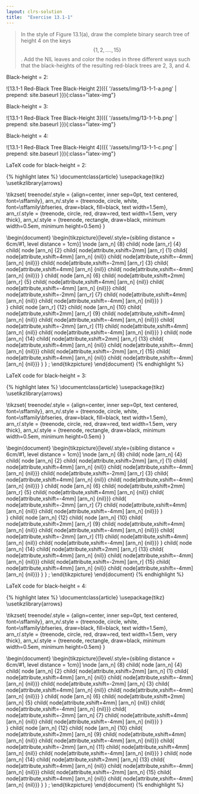 ```yaml
---
layout: clrs-solution
title:  "Exercise 13.1-1"
---
```

>In the style of Figure 13.1(a), draw the complete binary search tree of height 4 on the keys $$\{1, 2, ...., 15\}$$. Add the NIL leaves and color the nodes in three different ways such that the black-heights of the resulting red-black trees are 2, 3, and 4.

Black-height = 2:

![13.1-1 Red-Black Tree Black-Height 2]({{ '/assets/img/13-1-1-a.png' | prepend: site.baseurl }}){:class="latex-img"}

Black-height = 3:

![13.1-1 Red-Black Tree Black-Height 3]({{ '/assets/img/13-1-1-b.png' | prepend: site.baseurl }}){:class="latex-img"}

Black-height = 4:

![13.1-1 Red-Black Tree Black-Height 4]({{ '/assets/img/13-1-1-c.png' | prepend: site.baseurl }}){:class="latex-img"}

LaTeX code for black-height = 2:

{% highlight latex %}
\documentclass{article}
\usepackage{tikz}
\usetikzlibrary{arrows}

\tikzset{
  treenode/.style = {align=center, inner sep=0pt, text centered,
    font=\sffamily},
  arn_n/.style = {treenode, circle, white, font=\sffamily\bfseries, draw=black,
    fill=black, text width=1.5em},
  arn_r/.style = {treenode, circle, red, draw=red, 
    text width=1.5em, very thick},
  arn_x/.style = {treenode, rectangle, draw=black,
    minimum width=0.5em, minimum height=0.5em}
}

\begin{document}
\begin{tikzpicture}[level/.style={sibling distance = 6cm/#1,
  level distance = 1cm}] 
\node [arn_n] {8}
    child{ node [arn_r] {4} 
            child{ node [arn_n] {2} 
              child{ node[attribute,xshift=2mm] [arn_r] {1}
                child{ node[attribute,xshift=4mm] [arn_n] {nil}}
                child{ node[attribute,xshift=-4mm] [arn_n] {nil}}}
              child{ node[attribute,xshift=-2mm] [arn_r] {3}
                child{ node[attribute,xshift=4mm] [arn_n] {nil}}
                child{ node[attribute,xshift=-4mm] [arn_n] {nil}}}
            }
            child{ node [arn_n] {6}
              child{ node[attribute,xshift=2mm] [arn_r] {5}
                child{ node[attribute,xshift=4mm] [arn_n] {nil}}
                child{ node[attribute,xshift=-4mm] [arn_n] {nil}}}
              child{ node[attribute,xshift=-2mm] [arn_r] {7}
                child{ node[attribute,xshift=4mm] [arn_n] {nil}}
                child{ node[attribute,xshift=-4mm] [arn_n] {nil}}}
            }                            
    }
    child{ node [arn_r] {12}
            child{ node [arn_n] {10} 
              child{ node[attribute,xshift=2mm] [arn_r] {9}
                child{ node[attribute,xshift=4mm] [arn_n] {nil}}
                child{ node[attribute,xshift=-4mm] [arn_n] {nil}}}
              child{ node[attribute,xshift=-2mm] [arn_r] {11}
                child{ node[attribute,xshift=4mm] [arn_n] {nil}}
                child{ node[attribute,xshift=-4mm] [arn_n] {nil}}}
            }
            child{ node [arn_n] {14}
              child{ node[attribute,xshift=2mm] [arn_r] {13}
                child{ node[attribute,xshift=4mm] [arn_n] {nil}}
                child{ node[attribute,xshift=-4mm] [arn_n] {nil}}}
              child{ node[attribute,xshift=-2mm] [arn_r] {15}
                child{ node[attribute,xshift=4mm] [arn_n] {nil}}
                child{ node[attribute,xshift=-4mm] [arn_n] {nil}}}
            }
    }
; 
\end{tikzpicture}
\end{document}
{% endhighlight %}

LaTeX code for black-height = 3:

{% highlight latex %}
\documentclass{article}
\usepackage{tikz}
\usetikzlibrary{arrows}

\tikzset{
  treenode/.style = {align=center, inner sep=0pt, text centered,
    font=\sffamily},
  arn_n/.style = {treenode, circle, white, font=\sffamily\bfseries, draw=black,
    fill=black, text width=1.5em},
  arn_r/.style = {treenode, circle, red, draw=red, 
    text width=1.5em, very thick},
  arn_x/.style = {treenode, rectangle, draw=black,
    minimum width=0.5em, minimum height=0.5em}
}

\begin{document}
\begin{tikzpicture}[level/.style={sibling distance = 6cm/#1,
  level distance = 1cm}] 
\node [arn_n] {8}
    child{ node [arn_n] {4} 
            child{ node [arn_n] {2} 
              child{ node[attribute,xshift=2mm] [arn_r] {1}
                child{ node[attribute,xshift=4mm] [arn_n] {nil}}
                child{ node[attribute,xshift=-4mm] [arn_n] {nil}}}
              child{ node[attribute,xshift=-2mm] [arn_r] {3}
                child{ node[attribute,xshift=4mm] [arn_n] {nil}}
                child{ node[attribute,xshift=-4mm] [arn_n] {nil}}}
            }
            child{ node [arn_n] {6}
              child{ node[attribute,xshift=2mm] [arn_r] {5}
                child{ node[attribute,xshift=4mm] [arn_n] {nil}}
                child{ node[attribute,xshift=-4mm] [arn_n] {nil}}}
              child{ node[attribute,xshift=-2mm] [arn_r] {7}
                child{ node[attribute,xshift=4mm] [arn_n] {nil}}
                child{ node[attribute,xshift=-4mm] [arn_n] {nil}}}
            }                            
    }
    child{ node [arn_n] {12}
            child{ node [arn_n] {10} 
              child{ node[attribute,xshift=2mm] [arn_r] {9}
                child{ node[attribute,xshift=4mm] [arn_n] {nil}}
                child{ node[attribute,xshift=-4mm] [arn_n] {nil}}}
              child{ node[attribute,xshift=-2mm] [arn_r] {11}
                child{ node[attribute,xshift=4mm] [arn_n] {nil}}
                child{ node[attribute,xshift=-4mm] [arn_n] {nil}}}
            }
            child{ node [arn_n] {14}
              child{ node[attribute,xshift=2mm] [arn_r] {13}
                child{ node[attribute,xshift=4mm] [arn_n] {nil}}
                child{ node[attribute,xshift=-4mm] [arn_n] {nil}}}
              child{ node[attribute,xshift=-2mm] [arn_r] {15}
                child{ node[attribute,xshift=4mm] [arn_n] {nil}}
                child{ node[attribute,xshift=-4mm] [arn_n] {nil}}}
            }
    }
; 
\end{tikzpicture}
\end{document}
{% endhighlight %}

LaTeX code for black-height = 4:

{% highlight latex %}
\documentclass{article}
\usepackage{tikz}
\usetikzlibrary{arrows}

\tikzset{
  treenode/.style = {align=center, inner sep=0pt, text centered,
    font=\sffamily},
  arn_n/.style = {treenode, circle, white, font=\sffamily\bfseries, draw=black,
    fill=black, text width=1.5em},
  arn_r/.style = {treenode, circle, red, draw=red, 
    text width=1.5em, very thick},
  arn_x/.style = {treenode, rectangle, draw=black,
    minimum width=0.5em, minimum height=0.5em}
}

\begin{document}
\begin{tikzpicture}[level/.style={sibling distance = 6cm/#1,
  level distance = 1cm}] 
\node [arn_n] {8}
    child{ node [arn_n] {4} 
            child{ node [arn_n] {2} 
              child{ node[attribute,xshift=2mm] [arn_n] {1}
                child{ node[attribute,xshift=4mm] [arn_n] {nil}}
                child{ node[attribute,xshift=-4mm] [arn_n] {nil}}}
              child{ node[attribute,xshift=-2mm] [arn_n] {3}
                child{ node[attribute,xshift=4mm] [arn_n] {nil}}
                child{ node[attribute,xshift=-4mm] [arn_n] {nil}}}
            }
            child{ node [arn_n] {6}
              child{ node[attribute,xshift=2mm] [arn_n] {5}
                child{ node[attribute,xshift=4mm] [arn_n] {nil}}
                child{ node[attribute,xshift=-4mm] [arn_n] {nil}}}
              child{ node[attribute,xshift=-2mm] [arn_n] {7}
                child{ node[attribute,xshift=4mm] [arn_n] {nil}}
                child{ node[attribute,xshift=-4mm] [arn_n] {nil}}}
            }                            
    }
    child{ node [arn_n] {12}
            child{ node [arn_n] {10} 
              child{ node[attribute,xshift=2mm] [arn_n] {9}
                child{ node[attribute,xshift=4mm] [arn_n] {nil}}
                child{ node[attribute,xshift=-4mm] [arn_n] {nil}}}
              child{ node[attribute,xshift=-2mm] [arn_n] {11}
                child{ node[attribute,xshift=4mm] [arn_n] {nil}}
                child{ node[attribute,xshift=-4mm] [arn_n] {nil}}}
            }
            child{ node [arn_n] {14}
              child{ node[attribute,xshift=2mm] [arn_n] {13}
                child{ node[attribute,xshift=4mm] [arn_n] {nil}}
                child{ node[attribute,xshift=-4mm] [arn_n] {nil}}}
              child{ node[attribute,xshift=-2mm] [arn_n] {15}
                child{ node[attribute,xshift=4mm] [arn_n] {nil}}
                child{ node[attribute,xshift=-4mm] [arn_n] {nil}}}
            }
    }
; 
\end{tikzpicture}
\end{document}
{% endhighlight %}